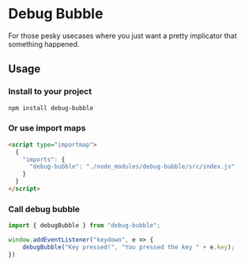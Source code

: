 # Debug Bubble

For those pesky usecases where you just want a pretty implicator that something happened.

## Usage

### Install to your project

```bash
npm install debug-bubble
```

### Or use import maps

```html
<script type="importmap">
  {
    "imports": {
      "debug-bubble": "./node_modules/debug-bubble/src/index.js"
    }
  }
</script>
```

### Call debug bubble

```javascript
import { debugBubble } from "debug-bubble";

window.addEventListener("keydown", e => {
    debugBubble("Key pressed!", "You pressed the key " + e.key);
})
```
